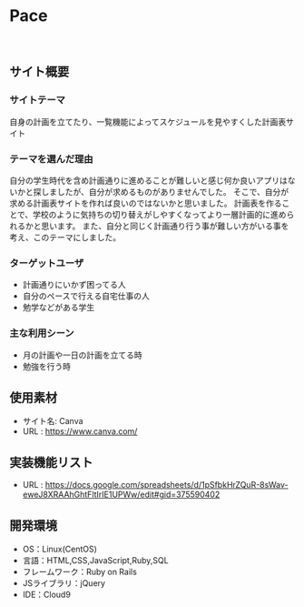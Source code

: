 # Pace
​
## サイト概要
### サイトテーマ
自身の計画を立てたり、一覧機能によってスケジュールを見やすくした計画表サイト

### テーマを選んだ理由
自分の学生時代を含め計画通りに進めることが難しいと感じ何か良いアプリはないかと探しましたが、自分が求めるものがありませんでした。
そこで、自分が求める計画表サイトを作れば良いのではないかと思いました。
計画表を作ることで、学校のように気持ちの切り替えがしやすくなってより一層計画的に進められるかと思います。
また、自分と同じく計画通り行う事が難しい方がいる事を考え、このテーマにしました。
​
### ターゲットユーザ
* 計画通りにいかず困ってる人
* 自分のペースで行える自宅仕事の人
* 勉学などがある学生
​
### 主な利用シーン
* 月の計画や一日の計画を立てる時
* 勉強を行う時

## 使用素材
- サイト名: Canva
- URL : https://www.canva.com/
​
## 実装機能リスト
- URL : https://docs.google.com/spreadsheets/d/1pSfbkHrZQuR-8sWav-eweJ8XRAAhGhtFltIrIE1UPWw/edit#gid=375590402

## 開発環境
- OS：Linux(CentOS)
- 言語：HTML,CSS,JavaScript,Ruby,SQL
- フレームワーク：Ruby on Rails
- JSライブラリ：jQuery
- IDE：Cloud9